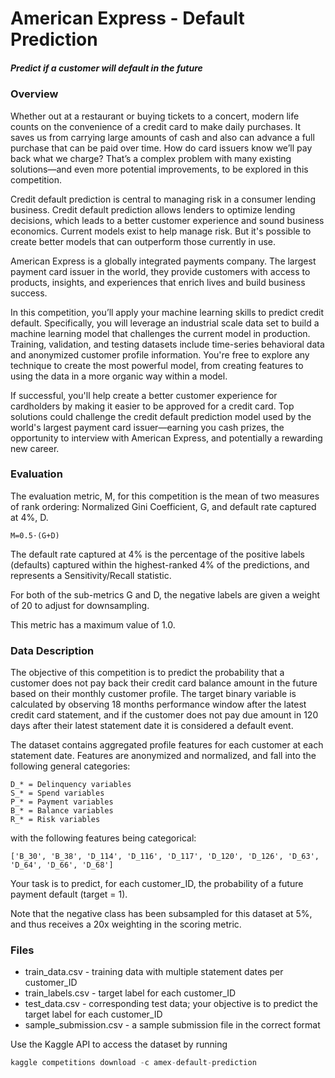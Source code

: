 # American Express - Default Prediction
##### Predict if a customer will default in the future

### Overview
Whether out at a restaurant or buying tickets to a concert, modern life counts on the convenience of a credit card to make daily purchases. It saves us from carrying large amounts of cash and also can advance a full purchase that can be paid over time. How do card issuers know we’ll pay back what we charge? That’s a complex problem with many existing solutions—and even more potential improvements, to be explored in this competition.

Credit default prediction is central to managing risk in a consumer lending business. Credit default prediction allows lenders to optimize lending decisions, which leads to a better customer experience and sound business economics. Current models exist to help manage risk. But it's possible to create better models that can outperform those currently in use.

American Express is a globally integrated payments company. The largest payment card issuer in the world, they provide customers with access to products, insights, and experiences that enrich lives and build business success.

In this competition, you’ll apply your machine learning skills to predict credit default. Specifically, you will leverage an industrial scale data set to build a machine learning model that challenges the current model in production. Training, validation, and testing datasets include time-series behavioral data and anonymized customer profile information. You're free to explore any technique to create the most powerful model, from creating features to using the data in a more organic way within a model.

If successful, you'll help create a better customer experience for cardholders by making it easier to be approved for a credit card. Top solutions could challenge the credit default prediction model used by the world's largest payment card issuer—earning you cash prizes, the opportunity to interview with American Express, and potentially a rewarding new career.

### Evaluation
The evaluation metric, M, for this competition is the mean of two measures of rank ordering: Normalized Gini Coefficient, G, and default rate captured at 4%, D.

```M=0.5⋅(G+D)```

The default rate captured at 4% is the percentage of the positive labels (defaults) captured within the highest-ranked 4% of the predictions, and represents a Sensitivity/Recall statistic.

For both of the sub-metrics G
and D, the negative labels are given a weight of 20 to adjust for downsampling.

This metric has a maximum value of 1.0.

### Data Description
The objective of this competition is to predict the probability that a customer does not pay back their credit card balance amount in the future based on their monthly customer profile. The target binary variable is calculated by observing 18 months performance window after the latest credit card statement, and if the customer does not pay due amount in 120 days after their latest statement date it is considered a default event.

The dataset contains aggregated profile features for each customer at each statement date. Features are anonymized and normalized, and fall into the following general categories:

    D_* = Delinquency variables
    S_* = Spend variables
    P_* = Payment variables
    B_* = Balance variables
    R_* = Risk variables

with the following features being categorical:

```['B_30', 'B_38', 'D_114', 'D_116', 'D_117', 'D_120', 'D_126', 'D_63', 'D_64', 'D_66', 'D_68']```

Your task is to predict, for each customer_ID, the probability of a future payment default (target = 1).

Note that the negative class has been subsampled for this dataset at 5%, and thus receives a 20x weighting in the scoring metric.

### Files

- train_data.csv - training data with multiple statement dates per customer_ID
- train_labels.csv - target label for each customer_ID
- test_data.csv - corresponding test data; your objective is to predict the target label for each customer_ID
- sample_submission.csv - a sample submission file in the correct format

Use the Kaggle API to access the dataset by running
```Python
kaggle competitions download -c amex-default-prediction
```
